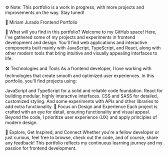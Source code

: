 ⚙️ Note: This portfolio is a work in progress, with more projects and improvements on the way. Stay tuned!

📁 Miriam Jurado Frontend Portfolio

👋 What will you find in this portfolio?
Welcome to my GitHub space! Here, I've gathered some of my projects and experiments in frontend development and design. You'll find web applications and interactive components built mainly with JavaScript, TypeScript, and React, along with other modern tools that bring intuitive and visually appealing interfaces to life.

🛠 Technologies and Tools
As a frontend developer, I love working with technologies that create smooth and optimized user experiences. In this portfolio, you'll find projects using:

JavaScript and TypeScript for a solid and reliable code foundation.
React for building modular, highly interactive interfaces.
CSS and SASS for detailed, customized styling.
And some experiments with APIs and other libraries to add extra functionality.
🎨 Focus on Design and Experience
Each project is crafted with an eye for detail, ensuring functionality and visual appeal. Beyond the code, I prioritize user experience (UX) and apply principles of modern design.

👀 Explore, Get Inspired, and Connect
Whether you're a fellow developer or just curious, feel free to browse, check out the code, and of course, share any feedback! This portfolio reflects my continuous learning journey and my passion for frontend development.
